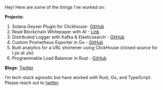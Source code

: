 Hey! Here are some of the things I’ve worked on:  

**Projects:**  
1. Solana Geyser Plugin for Clickhouse- [GitHub](https://github.com/paahaad/Solana-Geyser-Plugin-for-ClickHouse)
2. Read Blockchain Whitepaper with AI   - [Link](https://protocals.xyz/) 
3. Distributed Logger with Kafka & Elasticsearch - [GitHub](https://github.com/paahaad/distributed-logger)  
4. Custom Prometheus Exporter in Go - [GitHub](https://github.com/paahaad/Prometheus-Exporter-Using-Go)  
5. Built analytics for a URL shortener using ClickHouse (closed source for t.jio at Jio)  
6. Programmable Load Balancer in Rust - [GitHub](https://github.com/paahaad/Load-Balancer-Rust)  

**Blogs:**  [Twitter](https://x.com/ParvatRajSingh/articles)

I’m tech-stack agnostic but have worked with Rust, Go, and TypeScript. Please reach out to [twitter](https://x.com/ParvatRajSingh)
